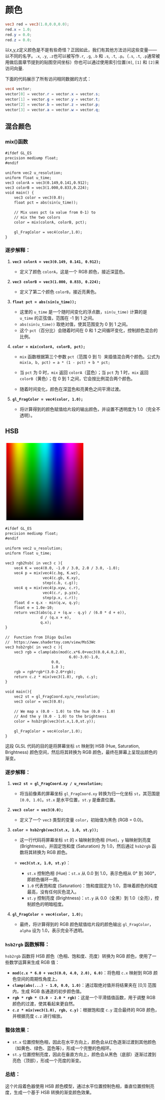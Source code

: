 # 颜色
```glsl
vec3 red = vec3(1.0,0.0,0.0);
red.x = 1.0;
red.y = 0.0;
red.z = 0.0;
```

以x,y,z定义颜色是不是有些奇怪？正因如此，我们有其他方法访问这些变量——以不同的名字。`.x`, `.y`, `.z`也可以被写作`.r`, `.g`, `.b` 和 `.s`, `.t`, `.p`。（`.s`, `.t`, `.p`通常被用做后面章节提到的贴图空间坐标）你也可以通过使用索引位置`[0]`, `[1]` 和 `[2]`来访问向量.

下面的代码展示了所有访问相同数据的方式：

```glsl
vec4 vector;
vector[0] = vector.r = vector.x = vector.s;
vector[1] = vector.g = vector.y = vector.t;
vector[2] = vector.b = vector.z = vector.p;
vector[3] = vector.a = vector.w = vector.q;
```
## 混合颜色
### mix()函数
```
#ifdef GL_ES
precision mediump float;
#endif

uniform vec2 u_resolution;
uniform float u_time;
vec3 colorA = vec3(0.149,0.141,0.912);
vec3 colorB = vec3(1.000,0.833,0.224);
void main() {
    vec3 color = vec3(0.0);
    float pct = abs(sin(u_time));
    
    // Mix uses pct (a value from 0-1) to
    // mix the two colors
    color = mix(colorA, colorB, pct);

    gl_FragColor = vec4(color,1.0);
}
```
### 逐步解释：

1.  **`vec3 colorA = vec3(0.149, 0.141, 0.912);`**
    -   定义了颜色 `colorA`，这是一个 RGB 颜色，接近深蓝色。
2.  **`vec3 colorB = vec3(1.000, 0.833, 0.224);`**
    -   定义了第二个颜色 `colorB`，接近亮黄色。
3.  **`float pct = abs(sin(u_time));`**
    
    -   这里的 `u_time` 是一个随时间变化的浮点数，`sin(u_time)` 计算的是 `u_time` 的正弦值，范围在 -1 到 1 之间。
    -   `abs(sin(u_time))` 取绝对值，使其范围变为 0 到 1 之间。
    -   这个 `pct`（百分比）会随着时间在 0 和 1 之间循环变化，控制颜色混合的比例。
4.  **`color = mix(colorA, colorB, pct);`**
    
    -   `mix` 函数根据第三个参数 `pct`（范围 0 到 1）来插值混合两个颜色。公式为
        `mix(a, b, pct) = a * (1 - pct) + b * pct;`
        
    -   当 `pct` 为 0 时，`mix` 返回 `colorA`（蓝色）；当 `pct` 为 1 时，`mix` 返回 `colorB`（黄色）；在 0 到 1 之间，它会按比例混合两个颜色。
    -   随着时间变化，颜色在深蓝色和亮黄色之间平滑过渡。
5.  **`gl_FragColor = vec4(color, 1.0);`**
    
    -   将计算得到的颜色赋值给片段的输出颜色，并设置不透明度为 1.0（完全不透明）。

## HSB
![输入图片说明](/imgs/2024-10-12/VT2nXai3pka0D6aV.png)
```
#ifdef GL_ES
precision mediump float;
#endif

uniform vec2 u_resolution;
uniform float u_time;

vec3 rgb2hsb( in vec3 c ){
    vec4 K = vec4(0.0, -1.0 / 3.0, 2.0 / 3.0, -1.0);
    vec4 p = mix(vec4(c.bg, K.wz),
                 vec4(c.gb, K.xy),
                 step(c.b, c.g));
    vec4 q = mix(vec4(p.xyw, c.r),
                 vec4(c.r, p.yzx),
                 step(p.x, c.r));
    float d = q.x - min(q.w, q.y);
    float e = 1.0e-10;
    return vec3(abs(q.z + (q.w - q.y) / (6.0 * d + e)),
                d / (q.x + e),
                q.x);
}

//  Function from Iñigo Quiles
//  https://www.shadertoy.com/view/MsS3Wc
vec3 hsb2rgb( in vec3 c ){
    vec3 rgb = clamp(abs(mod(c.x*6.0+vec3(0.0,4.0,2.0),
                             6.0)-3.0)-1.0,
                     0.0,
                     1.0 );
    rgb = rgb*rgb*(3.0-2.0*rgb);
    return c.z * mix(vec3(1.0), rgb, c.y);
}

void main(){
    vec2 st = gl_FragCoord.xy/u_resolution;
    vec3 color = vec3(0.0);

    // We map x (0.0 - 1.0) to the hue (0.0 - 1.0)
    // And the y (0.0 - 1.0) to the brightness
    color = hsb2rgb(vec3(st.x,1.0,st.y));

    gl_FragColor = vec4(color,1.0);
}
```

这段 GLSL 代码的目的是将屏幕坐标 `st` 映射到 HSB (Hue, Saturation, Brightness) 颜色空间，然后将其转换为 RGB 颜色，最终在屏幕上呈现出颜色的渐变。

### 逐步解释：

1.  **`vec2 st = gl_FragCoord.xy / u_resolution;`**
    
    -   将当前像素的屏幕坐标 `gl_FragCoord.xy` 转换为归一化坐标 `st`，其范围是 `[0.0, 1.0]`。`st.x` 是水平位置，`st.y` 是垂直位置。
2.  **`vec3 color = vec3(0.0);`**
    
    -   定义了一个 `vec3` 类型的变量 `color`，初始值为黑色 (RGB = 0.0)。
3.  **`color = hsb2rgb(vec3(st.x, 1.0, st.y));`**
    
    -   这一行代码将屏幕坐标 `st` 的 `x` 轴映射到色相 (Hue)，`y` 轴映射到亮度 (Brightness)，并固定饱和度 (Saturation) 为 1.0，然后通过 `hsb2rgb` 函数将其转换为 RGB 颜色。
        
    -   **`vec3(st.x, 1.0, st.y)`**：
        
        -   `st.x` 控制色相 (Hue)：`st.x` 从 0.0 到 1.0，表示色相从 0° 到 360°，即颜色循环一周。
        -   `1.0` 代表饱和度 (Saturation)：饱和度固定为 1.0，意味着颜色的纯度最高，没有任何灰色混入。
        -   `st.y` 控制亮度 (Brightness)：`st.y` 从 0.0（全黑）到 1.0（全亮），控制颜色的明暗程度。
4.  **`gl_FragColor = vec4(color, 1.0);`**
    
    -   最终，将计算得到的 RGB 颜色赋值给片段的颜色输出 `gl_FragColor`，`alpha` 设为 1.0，表示完全不透明。

### `hsb2rgb` 函数解释：

`hsb2rgb` 函数将 HSB 颜色（色相、饱和度、亮度）转换为 RGB 颜色，使用了一些数学运算来生成 RGB 值：

-   **`mod(c.x * 6.0 + vec3(0.0, 4.0, 2.0), 6.0)`**：将色相 `c.x` 映射到 RGB 颜色空间的周期性角度上。
-   **`clamp(abs(...) - 1.0, 0.0, 1.0)`**：通过取绝对值并将结果夹在 [0,1] 范围内，生成 RGB 各通道的初步颜色值。
-   **`rgb * rgb * (3.0 - 2.0 * rgb)`**：这是一个平滑插值函数，用于调整 RGB 颜色的过渡，使其看起来更自然。
-   **`c.z * mix(vec3(1.0), rgb, c.y)`**：根据饱和度 `c.y` 混合最终的 RGB 颜色，并根据亮度 `c.z` 进行缩放。

### 整体效果：

-   `st.x` 位置控制色相，因此在水平方向上，颜色会从红色逐渐过渡到其他颜色（如黄色、绿色、蓝色等），形成一个完整的色相环。
-   `st.y` 位置控制亮度，因此在垂直方向上，颜色会从黑色（底部）逐渐过渡到亮色（顶部），形成一个亮度的渐变。

### 总结：

这个片段着色器使用 HSB 颜色模型，通过水平位置控制色相，垂直位置控制亮度，生成一个基于 HSB 转换的渐变颜色效果。
<!--stackedit_data:
eyJoaXN0b3J5IjpbMjEzNjEzNTc3NSwtNzIzNjgwMjQ1XX0=
-->